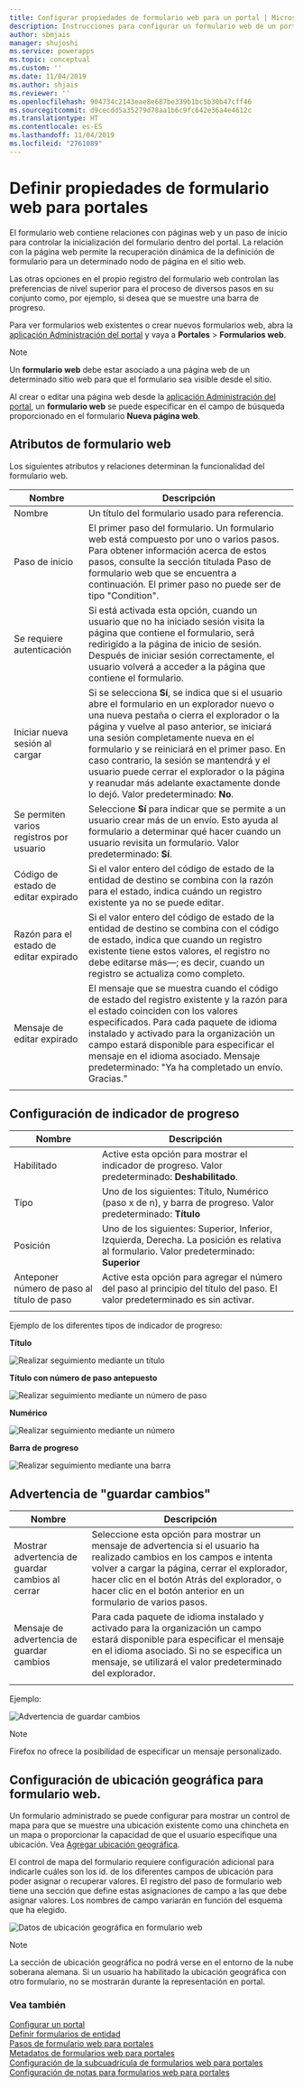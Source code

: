 ```yaml
---
title: Configurar propiedades de formulario web para un portal | MicrosoftDocs
description: Instrucciones para configurar un formulario web de un portal.
author: sbmjais
manager: shujoshi
ms.service: powerapps
ms.topic: conceptual
ms.custom: ''
ms.date: 11/04/2019
ms.author: shjais
ms.reviewer: ''
ms.openlocfilehash: 904734c2143eae8e687be339b1bc5b30b47cff46
ms.sourcegitcommit: d9cecdd5a35279d78aa1b6c9fc642e36a4e4612c
ms.translationtype: HT
ms.contentlocale: es-ES
ms.lasthandoff: 11/04/2019
ms.locfileid: "2761089"
---
```

# <a name="define-web-form-properties-for-portals"></a>Definir propiedades de formulario web para portales

El formulario web contiene relaciones con páginas web y un paso de inicio para controlar la inicialización del formulario dentro del portal. La relación con la página web permite la recuperación dinámica de la definición de formulario para un determinado nodo de página en el sitio web.  

Las otras opciones en el propio registro del formulario web controlan las preferencias de nivel superior para el proceso de diversos pasos en su conjunto como, por ejemplo, si desea que se muestre una barra de progreso.

Para ver formularios web existentes o crear nuevos formularios web, abra la [aplicación Administración del portal](configure-portal.md) y vaya a **Portales** > **Formularios web**.

> [!Note]
> Un **formulario web** debe estar asociado a una página web de un determinado sitio web para que el formulario sea visible desde el sitio.  

Al crear o editar una página web desde la [aplicación Administración del portal](configure-portal.md), un **formulario web** se puede especificar en el campo de búsqueda proporcionado en el formulario **Nueva página web**.

## <a name="web-form-attributes"></a>Atributos de formulario web

Los siguientes atributos y relaciones determinan la funcionalidad del formulario web.


|                Nombre                 |                                                                                                                                                                                        Descripción                                                                                                                                                                                         |
|-------------------------------------|--------------------------------------------------------------------------------------------------------------------------------------------------------------------------------------------------------------------------------------------------------------------------------------------------------------------------------------------------------------------------------------------|
|                Nombre                 |                                                                                                                                                                          Un título del formulario usado para referencia.                                                                                                                                                                           |
|             Paso de inicio              |                                                                                El primer paso del formulario. Un formulario web está compuesto por uno o varios pasos. Para obtener información acerca de estos pasos, consulte la sección titulada Paso de formulario web que se encuentra a continuación. El primer paso no puede ser de tipo "Condition".                                                                                |
|       Se requiere autenticación       |                                                                              Si está activada esta opción, cuando un usuario que no ha iniciado sesión visita la página que contiene el formulario, será redirigido a la página de inicio de sesión. Después de iniciar sesión correctamente, el usuario volverá a acceder a la página que contiene el formulario.                                                                               |
|      Iniciar nueva sesión al cargar      |              Si se selecciona **Sí**, se indica que si el usuario abre el formulario en un explorador nuevo o una nueva pestaña o cierra el explorador o la página y vuelve al paso anterior, se iniciará una sesión completamente nueva en el formulario y se reiniciará en el primer paso. En caso contrario, la sesión se mantendrá y el usuario puede cerrar el explorador o la página y reanudar más adelante exactamente donde lo dejó. Valor predeterminado: **No**.               |
| Se permiten varios registros por usuario |                                                                                                  Seleccione **Sí** para indicar que se permite a un usuario crear más de un envío. Esto ayuda al formulario a determinar qué hacer cuando un usuario revisita un formulario. Valor predeterminado: **Sí**.                                                                                                   |
|       Código de estado de editar expirado       |                                                                                                                    Si el valor entero del código de estado de la entidad de destino se combina con la razón para el estado, indica cuándo un registro existente ya no se puede editar.                                                                                                                     |
|     Razón para el estado de editar expirado      |                                                                       Si el valor entero del código de estado de la entidad de destino se combina con el código de estado, indica que cuando un registro existente tiene estos valores, el registro no debe editarse más&mdash;; es decir, cuando un registro se actualiza como completo.                                                                       |
|        Mensaje de editar expirado         | El mensaje que se muestra cuando el código de estado del registro existente y la razón para el estado coinciden con los valores especificados. Para cada paquete de idioma instalado y activado para la organización un campo estará disponible para especificar el mensaje en el idioma asociado. Mensaje predeterminado: "Ya ha completado un envío. Gracias." |
|                                     |                                                                                                                                                                                                                                                                                                                                                                                            |

## <a name="progress-indicator-settings"></a>Configuración de indicador de progreso

| Nombre                              | Descripción                                                                                          |
|-----------------------------------|------------------------------------------------------------------------------------------------------|
| Habilitado                           | Active esta opción para mostrar el indicador de progreso. Valor predeterminado: **Deshabilitado**.                                      |
| Tipo                              | Uno de los siguientes: Título, Numérico (paso x de n), y barra de progreso. Valor predeterminado: **Título**                                                                                    |
| Posición                          | Uno de los siguientes: Superior, Inferior, Izquierda, Derecha. La posición es relativa al formulario. Valor predeterminado: **Superior**                                                   |
| Anteponer número de paso al título de paso | Active esta opción para agregar el número del paso al principio del título del paso. El valor predeterminado es sin activar. |
||

Ejemplo de los diferentes tipos de indicador de progreso:

**Título**

![Realizar seguimiento mediante un título](../media/track-progress-title.png "Realizar seguimiento mediante un título")  

**Título con número de paso antepuesto**

![Realizar seguimiento mediante un número de paso](../media/track-progress-step-number.png "Realizar seguimiento mediante un número de paso")  

**Numérico**

![Realizar seguimiento mediante un número](../media/track-progress-numeral.png "Realizar seguimiento mediante un número")  

**Barra de progreso**

![Realizar seguimiento mediante una barra](../media/track-progress-bar.png "Realizar seguimiento mediante una barra")  

## <a name="save-changes-warning"></a>Advertencia de "guardar cambios" 

|                 Nombre                  |                                                                                                                                Descripción                                                                                                                                |
|---------------------------------------|---------------------------------------------------------------------------------------------------------------------------------------------------------------------------------------------------------------------------------------------------------------------------|
| Mostrar advertencia de guardar cambios al cerrar |                         Seleccione esta opción para mostrar un mensaje de advertencia si el usuario ha realizado cambios en los campos e intenta volver a cargar la página, cerrar el explorador, hacer clic en el botón Atrás del explorador, o hacer clic en el botón anterior en un formulario de varios pasos.                         |
|     Mensaje de advertencia de guardar cambios      | Para cada paquete de idioma instalado y activado para la organización un campo estará disponible para especificar el mensaje en el idioma asociado. Si no se especifica un mensaje, se utilizará el valor predeterminado del explorador. |
|                                       |                                                                                                                                                                                                                                                                           |

Ejemplo:

![Advertencia de guardar cambios](../media/save-changes-warning.png "Advertencia de guardar cambios")  

>[!Note]
> Firefox no ofrece la posibilidad de especificar un mensaje personalizado.

## <a name="geolocation-configuration-for-web-form"></a>Configuración de ubicación geográfica para formulario web.

Un formulario administrado se puede configurar para mostrar un control de mapa para que se muestre una ubicación existente como una chincheta en un mapa o proporcionar la capacidad de que el usuario especifique una ubicación. Vea [Agregar ubicación geográfica](add-geolocation.md).

El control de mapa del formulario requiere configuración adicional para indicarle cuáles son los id. de los diferentes campos de ubicación para poder asignar o recuperar valores. El registro del paso de formulario web tiene una sección que define estas asignaciones de campo a las que debe asignar valores. Los nombres de campo variarán en función del esquema que ha elegido.

![Datos de ubicación geográfica en formulario web](../media/geolocation-managed-form.png "Datos de ubicación geográfica en formulario web")

> [!Note]
> La sección de ubicación geográfica no podrá verse en el entorno de la nube soberana alemana. Si un usuario ha habilitado la ubicación geográfica con otro formulario, no se mostrarán durante la representación en portal.

### <a name="see-also"></a>Vea también

[Configurar un portal](configure-portal.md)  
[Definir formularios de entidad](entity-forms.md)  
[Pasos de formulario web para portales](web-form-steps.md)  
[Metadatos de formularios web para portales](configure-web-form-metadata.md)  
[Configuración de la subcuadrícula de formularios web para portales](configure-web-form-subgrid.md)  
[Configuración de notas para formularios web para portales](../configure-notes.md)  
